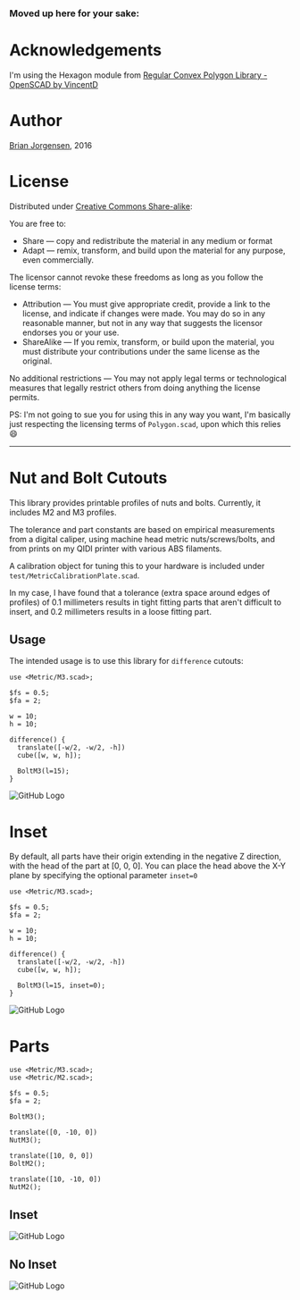 ### Moved up here for your sake:

# Acknowledgements

I'm using the Hexagon module from [Regular Convex Polygon Library - OpenSCAD by VincentD](http://www.thingiverse.com/thing:335968)

# Author

[Brian Jorgensen](https://github.com/b33j0r/), 2016

# License

Distributed under [Creative Commons Share-alike](https://creativecommons.org/licenses/by-sa/3.0/us/):

You are free to:

* Share — copy and redistribute the material in any medium or format
* Adapt — remix, transform, and build upon the material for any purpose, even commercially.

The licensor cannot revoke these freedoms as long as you follow the license terms:

* Attribution — You must give appropriate credit, provide a link to the license, and indicate if changes were made. You may do so in any reasonable manner, but not in any way that suggests the licensor endorses you or your use.
* ShareAlike — If you remix, transform, or build upon the material, you must distribute your contributions under the same license as the original.

No additional restrictions — You may not apply legal terms or technological measures that legally restrict others from doing anything the license permits.

PS: I'm not going to sue you for using this in any way you want, I'm basically just respecting the licensing terms of `Polygon.scad`, upon which this relies :smile:

---

# Nut and Bolt Cutouts

This library provides printable profiles of nuts and bolts. Currently,
it includes M2 and M3 profiles.

The tolerance and part constants are based on empirical measurements
from a digital caliper, using machine head metric nuts/screws/bolts, and
from prints on my QIDI printer with various ABS filaments.

A calibration object for tuning this to your hardware is included under
`test/MetricCalibrationPlate.scad`.

In my case, I have found that a tolerance (extra space around edges of profiles)
of 0.1 millimeters results in tight fitting parts that aren't difficult to
insert, and 0.2 millimeters results in a loose fitting part.

## Usage

The intended usage is to use this library for `difference` cutouts:

```scad
use <Metric/M3.scad>;

$fs = 0.5;
$fa = 2;

w = 10;
h = 10;

difference() {
  translate([-w/2, -w/2, -h])
  cube([w, w, h]);

  BoltM3(l=15);
}
```

![GitHub Logo](static/images/cube-bolt-inset.png)

# Inset

By default, all parts have their origin extending in the negative Z direction,
with the head of the part at [0, 0, 0]. You can place the head above the X-Y
plane by specifying the optional parameter `inset=0`

```scad
use <Metric/M3.scad>;

$fs = 0.5;
$fa = 2;

w = 10;
h = 10;

difference() {
  translate([-w/2, -w/2, -h])
  cube([w, w, h]);

  BoltM3(l=15, inset=0);
}
```

![GitHub Logo](static/images/cube-bolt-no-inset.png)

# Parts

```scad
use <Metric/M3.scad>;
use <Metric/M2.scad>;

$fs = 0.5;
$fa = 2;

BoltM3();

translate([0, -10, 0])
NutM3();

translate([10, 0, 0])
BoltM2();

translate([10, -10, 0])
NutM2();
```

## Inset
![GitHub Logo](static/images/inset.png)

## No Inset
![GitHub Logo](static/images/no-inset.png)


